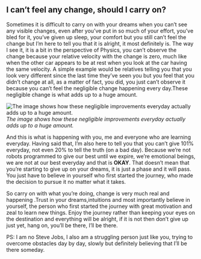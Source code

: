 ## I can’t feel any change, should I carry on?


Sometimes it is difficult to carry on with your dreams when you can’t see any visible changes, even after you’ve put in so much of your effort, you’ve bled for it, you’ve given up sleep, your comfort but you still can’t feel the change but I’m here to tell you that it is alright, it most definitely is. The way I see it, it is a bit in the perspective of Physics, you can’t observe the change because your relative velocity with the change is zero, much like when the other car appears to be at rest when you look at the car having the same velocity. A simple example would be relatives telling you that you look very different since the last time they’ve seen you but you feel that you didn’t change at all, as a matter of fact, you did, you just can’t observe it because you can’t feel the negligible change happening every day.These negligible change is what adds up to a huge amount.

![The image shows how these negligible improvements everyday actually adds up to a huge amount.](https://cdn.hashnode.com/res/hashnode/image-dev/upload/v1626674186890/JECOuUSt6.png)*The image shows how these negligible improvements everyday actually adds up to a huge amount.*

And this is what is happening with you, me and everyone who are learning everyday. Having said that, I’m also here to tell you that you can’t give 101% everyday, not even 20% to tell the truth (on a bad day). Because we’re not robots programmed to give our best until we expire, we’re emotional beings, we are not at our best everyday and that is **OKAY**. That doesn’t mean that you’re starting to give up on your dreams, it is just a phase and it will pass. You just have to believe in yourself who first started the journey, who made the decision to pursue it no matter what it takes.

So carry on with what you’re doing, change is very much real and happening .Trust in your dreams,intuitions and most importantly believe in yourself, the person who first started the journey with great motivation and zeal to learn new things. Enjoy the journey rather than keeping your eyes on the destination and everything will be alright, if it is not then don’t give up just yet, hang on, you’ll be there, I’ll be there.

PS: I am no Steve Jobs, I also am a struggling person just like you, trying to overcome obstacles day by day, slowly but definitely believing that I’ll be there someday.